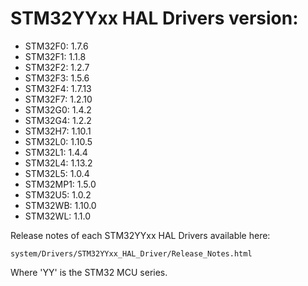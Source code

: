 # STM32YYxx HAL Drivers version:

  * STM32F0: 1.7.6
  * STM32F1: 1.1.8
  * STM32F2: 1.2.7
  * STM32F3: 1.5.6
  * STM32F4: 1.7.13
  * STM32F7: 1.2.10
  * STM32G0: 1.4.2
  * STM32G4: 1.2.2
  * STM32H7: 1.10.1
  * STM32L0: 1.10.5
  * STM32L1: 1.4.4
  * STM32L4: 1.13.2
  * STM32L5: 1.0.4
  * STM32MP1: 1.5.0
  * STM32U5: 1.0.2
  * STM32WB: 1.10.0
  * STM32WL: 1.1.0

Release notes of each STM32YYxx HAL Drivers available here:

`system/Drivers/STM32YYxx_HAL_Driver/Release_Notes.html`

Where 'YY' is the STM32 MCU series.
